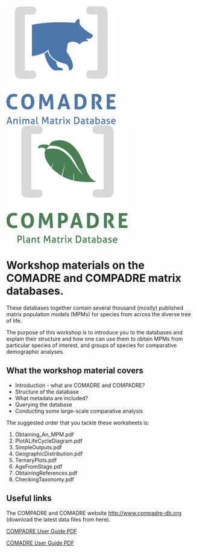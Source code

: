 ![logo](images/Logo_COMADRE_Vertical_Color.png)    ![logo](images/Logo_COMPADRE_Vertical_Color.png)

# Workshop materials on the COMADRE and COMPADRE matrix databases.

These databases together contain several thousand (mostly) published matrix population models (MPMs) for species from across the diverse tree of life.

The purpose of this workshop is to introduce you to the databases and explain their structure and how one can use them to obtain MPMs from particular species of interest, and groups of species for comparative demographic analyses.

## What the workshop material covers

- Introduction - what are COMADRE and COMPADRE?
- Structure of the database
- What metadata are included?
- Querying the database
- Conducting some large-scale comparative analysis

The suggested order that you tackle these worksheets is:

1. Obtaining_An_MPM.pdf
2. PlotALifeCycleDiagram.pdf
3. SimpleOutputs.pdf
4. GeographicDistribution.pdf
5. TernaryPlots.pdf
6. AgeFromStage.pdf
7. ObtainingReferences.pdf
8. CheckingTaxonomy.pdf

## Useful links

The COMPADRE and COMADRE website http://www.compadre-db.org (download the latest data files from here).


[COMPADRE User Guide PDF](https://github.com/jonesor/compadreDB/raw/master/COMPADRE-UserGuide/COMPADRE-UserGuide.pdf)


[COMADRE User Guide PDF](https://github.com/jonesor/compadreDB/raw/master/COMADRE-UserGuide/COMADRE-UserGuide.pdf)
